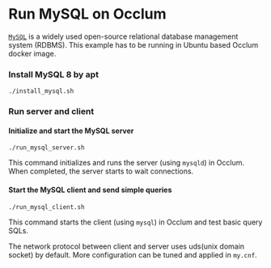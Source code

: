 # Run MySQL on Occlum

[`MySQL`](https://www.mysql.com/) is a widely used open-source relational database management system (RDBMS).
This example has to be running in Ubuntu based Occlum docker image.

### Install MySQL 8 by apt
```
./install_mysql.sh
```

### Run server and client

#### Initialize and start the MySQL server
```
./run_mysql_server.sh
```
This command initializes and runs the server (using `mysqld`) in Occlum.
When completed, the server starts to wait connections.

#### Start the MySQL client and send simple queries
```
./run_mysql_client.sh
```
This command starts the client (using `mysql`) in Occlum and test basic query SQLs.

The network protocol between client and server uses uds(unix domain socket) by default.
More configuration can be tuned and applied in `my.cnf`.
